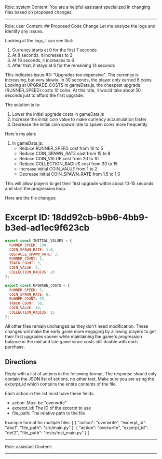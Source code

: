 Role: system
Content: You are a helpful assistant specialized in changing files based on proposed changes.
__________________
Role: user
Content: ## Proposed Code Change
Let me analyze the logs and identify any issues.

Looking at the logs, I can see that:
1. Currency starts at 0 for the first 7 seconds
2. At 8 seconds, it increases to 2
3. At 16 seconds, it increases to 6
4. After that, it stays at 6 for the remaining 14 seconds

This indicates issue #3: "Upgrades too expensive". The currency is increasing, but very slowly. In 30 seconds, the player only earned 6 coins. Looking at UPGRADE_COSTS in gameData.js, the cheapest upgrade (RUNNER_SPEED) costs 10 coins. At this rate, it would take about 50 seconds just to afford the first upgrade.

The solution is to:
1. Lower the initial upgrade costs in gameData.js
2. Increase the initial coin value to make currency accumulation faster
3. Decrease the initial coin spawn rate to spawn coins more frequently

Here's my plan:
1. In gameData.js:
   - Reduce RUNNER_SPEED cost from 10 to 5
   - Reduce COIN_SPAWN_RATE cost from 15 to 8
   - Reduce COIN_VALUE cost from 20 to 10
   - Reduce COLLECTION_RADIUS cost from 30 to 15
   - Increase initial COIN_VALUE from 1 to 2
   - Decrease initial COIN_SPAWN_RATE from 1.5 to 1.0

This will allow players to get their first upgrade within about 10-15 seconds and start the progression loop.

Here are the file changes:

# Excerpt ID: 18dd92cb-b9b6-4bb9-b3ed-ad1ec9f623cb
```js src/game/gameData.js
export const INITIAL_VALUES = {
  RUNNER_SPEED: 100,
  COIN_SPAWN_RATE: 1.0,
  OBSTACLE_SPAWN_RATE: 3,
  RUNNER_COUNT: 1,
  TRACK_COUNT: 3,
  COIN_VALUE: 2,
  COLLECTION_RADIUS: 20
};

export const UPGRADE_COSTS = {
  RUNNER_SPEED: 5,
  COIN_SPAWN_RATE: 8,
  RUNNER_COUNT: 25,
  TRACK_COUNT: 50,
  COIN_VALUE: 10,
  COLLECTION_RADIUS: 15
};
```

All other files remain unchanged as they don't need modification. These changes will make the early game more engaging by allowing players to get their first upgrades sooner while maintaining the game's progression balance in the mid and late game since costs still double with each purchase.

## Directions
Reply with a list of actions in the following format. The response should only contain the JSON list of actions, no other text.
Make sure you are using the excerpt_id which contains the entire contents of the file.

Each action in the list must have these fields:
- action: Must be "overwrite"
- excerpt_id: The ID of the excerpt to use
- file_path: The relative path to the file

Example format for multiple files:
[
    {
        "action": "overwrite",
        "excerpt_id": "abc1",
        "file_path": "src/main.py"
    },
    {
        "action": "overwrite",
        "excerpt_id": "def2",
        "file_path": "tests/test_main.py"
    }
]
__________________
Role: assistant
Content: 
__________________

